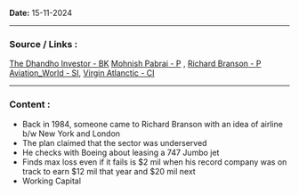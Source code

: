 
**Date:** 15-11-2024

---
### Source / Links : 
[The Dhandho Investor - BK](../Links/Sources/Books/The%20Dhandho%20Investor%20-%20BK.md) 
[Mohnish Pabrai - P](../Links/People/Mohnish%20Pabrai%20-%20P.md) , [Richard Branson - P](../Links/People/Richard%20Branson%20-%20P.md)
[Aviation_World - SI](../Links/Sectors_Industries/Aviation_World%20-%20SI.md), [Virgin Atlanctic - CI](../Links/Companies%20-%20Individual/Virgin%20Atlanctic%20-%20CI.md)


---
### Content : 

* Back in 1984, someone came to Richard Branson with an idea of airline b/w New York and London 
* The plan claimed that the sector was underserved
* He checks with Boeing about leasing a 747 Jumbo jet
* Finds max loss even if it fails is $2 mil when his record company was on track to earn $12 mil that year and $20 mil next
* Working Capital 



